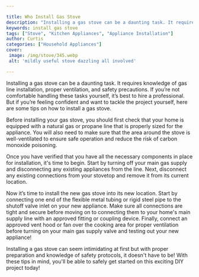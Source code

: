 ```yaml
---

title: Who Install Gas Stove
description: "Installing a gas stove can be a daunting task. It requires knowledge of gas line installation, proper ventilation, and safety prec...keep reading to learn"
keywords: install gas stove
tags: ["Stove", "Kitchen Appliances", "Appliance Installation"]
author: Curtis
categories: ["Household Appliances"]
cover: 
 image: /img/stove/345.webp
 alt: 'mildly useful stove dazzling all involved'

---
```


Installing a gas stove can be a daunting task. It requires knowledge of gas line installation, proper ventilation, and safety precautions. If you’re not comfortable handling these tasks yourself, it’s best to hire a professional. But if you’re feeling confident and want to tackle the project yourself, here are some tips on how to install a gas stove. 

Before installing your gas stove, you should first check that your home is equipped with a natural gas or propane line that is properly sized for the appliance. You will also need to make sure that the area around the stove is well-ventilated to ensure safe operation and reduce the risk of carbon monoxide poisoning. 

Once you have verified that you have all the necessary components in place for installation, it's time to begin. Start by turning off your main gas supply and disconnecting any existing appliances from the line. Next, disconnect any existing connections from your stovetop and remove it from its current location. 

Now it’s time to install the new gas stove into its new location. Start by connecting one end of the flexible metal tubing or rigid steel pipe to the shutoff valve inlet on your new appliance. Make sure all connections are tight and secure before moving on to connecting them to your home's main supply line with an approved fitting or coupling device. Finally, connect an approved vent hood or fan over the cooking area for proper ventilation before turning on your main gas supply valve and testing out your new appliance! 

Installing a gas stove can seem intimidating at first but with proper preparation and knowledge of safety protocols, it doesn't have to be! With these tips in mind, you'll be able to safely get started on this exciting DIY project today!
